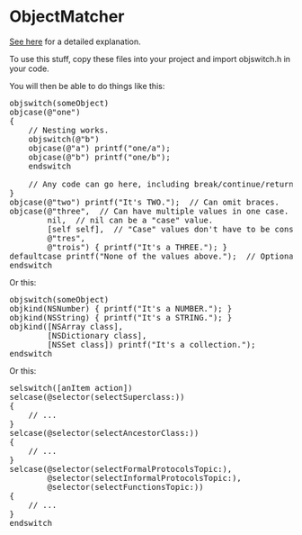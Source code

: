 # ObjectMatcher

[See here](http://www.notesfromandy.com/2013/04/07/faking-switch-with-an-object-value/) for a detailed explanation.

To use this stuff, copy these files into your project and import objswitch.h in your code.

You will then be able to do things like this:

<pre lang="objc">
objswitch(someObject)
objcase(@"one")
{
    // Nesting works.
    objswitch(@"b")
    objcase(@"a") printf("one/a");
    objcase(@"b") printf("one/b");
    endswitch

    // Any code can go here, including break/continue/return.
}
objcase(@"two") printf("It's TWO.");  // Can omit braces.
objcase(@"three",  // Can have multiple values in one case.
        nil,  // nil can be a "case" value.
        [self self],  // "Case" values don't have to be constants.
        @"tres",
        @"trois") { printf("It's a THREE."); }
defaultcase printf("None of the values above.");  // Optional default must be at end.
endswitch
</pre>

Or this:

<pre lang="objc">
objswitch(someObject)
objkind(NSNumber) { printf("It's a NUMBER."); }
objkind(NSString) { printf("It's a STRING."); }
objkind([NSArray class],
        [NSDictionary class],
        [NSSet class]) printf("It's a collection.");
endswitch
</pre>

Or this:

<pre lang="objc">
selswitch([anItem action])
selcase(@selector(selectSuperclass:))
{
    // ...
}
selcase(@selector(selectAncestorClass:))
{
    // ...
}
selcase(@selector(selectFormalProtocolsTopic:),
        @selector(selectInformalProtocolsTopic:),
        @selector(selectFunctionsTopic:))
{
    // ...
}
endswitch
</pre>
